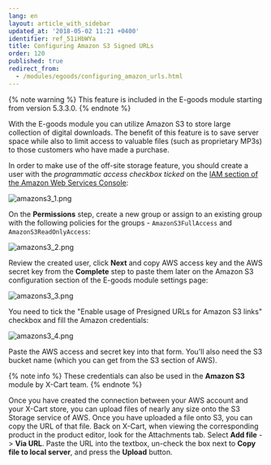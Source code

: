 ```yaml
---
lang: en
layout: article_with_sidebar
updated_at: '2018-05-02 11:21 +0400'
identifier: ref_51iHbWYa
title: Configuring Amazon S3 Signed URLs
order: 120
published: true
redirect_from:
  - /modules/egoods/configuring_amazon_urls.html
---
```

{% note warning %}
This feature is included in the E-goods module starting from version 5.3.3.0.
{% endnote %}

With the E-goods module you can utilize Amazon S3 to store large collection of digital downloads. 
The benefit of this feature is to save server space while also to limit access to valuable files (such as proprietary MP3s) to those customers who have made a purchase.

In order to make use of the off-site storage feature, you should create a user with the *programmatic access checkbox ticked* on the [IAM section of the Amazon Web Services Console](https://console.aws.amazon.com/iam/home#/users):

![amazons3_1.png]({{site.baseurl}}/attachments/ref_ZszpDfxQ/amazons3_1.png)

On the **Permissions** step, create a new group or assign to an existing group with the following policies for the groups - `AmazonS3FullAccess` and `AmazonS3ReadOnlyAccess`:

![amazons3_2.png]({{site.baseurl}}/attachments/ref_ZszpDfxQ/amazons3_2.png)

Review the created user, click **Next** and copy AWS access key and the AWS secret key from the **Complete** step to paste them later on the Amazon S3 configuration section of the E-goods module settings page:

![amazons3_3.png]({{site.baseurl}}/attachments/ref_ZszpDfxQ/amazons3_3.png)

You need to tick the "Enable usage of Presigned URLs for Amazon S3 links" checkbox and fill the Amazon credentials:

![amazons3_4.png]({{site.baseurl}}/attachments/ref_ZszpDfxQ/amazons3_4.png)

Paste the AWS access and secret key into that form. You'll also need the S3 bucket name (which you can get from the S3 section of AWS).

{% note info %}
These credentials can also be used in the **Amazon S3** module by X-Cart team.
{% endnote %}

Once you have created the connection between your AWS account and your X-Cart store, you can upload files of nearly any size onto the S3 Storage service of AWS. Once you have uploaded a file onto S3, you can copy the URL of that file. Back on X-Cart, when viewing the corresponding product in the product editor, look for the Attachments tab. Select **Add file** -> **Via URL**. Paste the URL into the textbox, un-check the box next to **Copy file to local server**, and press the **Upload** button.
